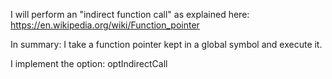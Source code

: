 I will perform an "indirect function call" as explained here: https://en.wikipedia.org/wiki/Function_pointerIn summary: I take a function pointer kept in a global symbol and execute it. I implement the option:  optIndirectCall 